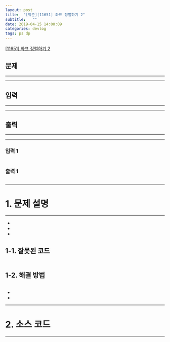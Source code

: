 ```yaml
---
layout: post
title:  "[백준][11651] 좌표 정렬하기 2"
subtitle:   ""
date: 2019-04-15 14:00:09
categories: devlog
tags: ps dp
---
```


[[11651] 좌표 정렬하기 2](https://boj.kr/11651)  


## 문제

- - -





- - -


## 입력


- - -





- - -


## 출력

- - -





- - -


### 입력 1

```

```

### 출력 1

```

```

* * *








# 1. 문제 설명

- - -


- 

- 

- 

## 1-1. 잘못된 코드

```cpp

```
  
  


## 1-2. 해결 방법
```cpp

```

- 


- 



- - -








# 2. 소스 코드


- - -


```cpp


```